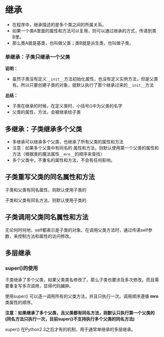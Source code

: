 # 继承



* 在程序中，继承描述的是多个类之间的所属关系。
* 如果一个类A里面的属性和方法可以复用，则可以通过继承的方式，传递到类B里。
* 那么类A就是基类，也叫做父类；类B就是派生类，也叫做子类。

### 单继承：子类只继承一个父类 <a id="&#x5355;&#x7EE7;&#x627F;&#xFF1A;&#x5B50;&#x7C7B;&#x53EA;&#x7EE7;&#x627F;&#x4E00;&#x4E2A;&#x7236;&#x7C7B;"></a>

**说明：**

* 虽然子类没有定义`__init__`方法初始化属性，也没有定义实例方法，但是父类有。所以只要创建子类的对象，就默认执行了那个继承过来的`__init__`方法

**总结：**

* 子类在继承的时候，在定义类时，小括号\(\)中为父类的名字
* 父类的属性、方法，会被继承给子类

## 多继承：子类继承多个父类 <a id="&#x591A;&#x7EE7;&#x627F;&#xFF1A;&#x5B50;&#x7C7B;&#x7EE7;&#x627F;&#x591A;&#x4E2A;&#x7236;&#x7C7B;"></a>

* 多继承可以继承多个父类，也继承了所有父类的属性和方法
* 注意：如果多个父类中有同名的 属性和方法，则默认使用第一个父类的属性和方法（根据类的魔法属性`__mro__`的顺序来查找）
* 多个父类中，不重名的属性和方法，不会有任何影响。

## 子类重写父类的同名属性和方法 <a id="&#x5B50;&#x7C7B;&#x91CD;&#x5199;&#x7236;&#x7C7B;&#x7684;&#x540C;&#x540D;&#x5C5E;&#x6027;&#x548C;&#x65B9;&#x6CD5;"></a>

子类和父类有同名属性，则默认使用子类的

子类和父类有同名方法，则默认使用子类的

## 子类调用父类同名属性和方法 <a id="&#x5B50;&#x7C7B;&#x8C03;&#x7528;&#x7236;&#x7C7B;&#x540C;&#x540D;&#x5C5E;&#x6027;&#x548C;&#x65B9;&#x6CD5;"></a>

无论何时何地，self都表示是子类的对象。在调用父类方法时，通过传递self参数，来控制方法和属性的访问修改。

## 多层继承 <a id="&#x591A;&#x5C42;&#x7EE7;&#x627F;"></a>

### super\(\)的使用 <a id="super&#x7684;&#x4F7F;&#x7528;"></a>

子类继承了多个父类，如果父类类名修改了，那么子类也要涉及多次修改。而且需要重复写多次调用，显得代码臃肿。

使用super\(\) 可以逐一调用所有的父类方法，并且只执行一次。调用顺序遵循 **mro** 类属性的顺序。

**注意：如果继承了多个父类，且父类都有同名方法，则默认只执行第一个父类的\(同名方法只执行一次，目前super\(\)不支持执行多个父类的同名方法\)**

super\(\) 在Python2.3之后才有的机制，用于通常单继承的多层继承。



